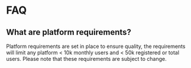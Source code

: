 # FAQ

## What are platform requirements?

Platform requirements are set in place to ensure quality, the requirements will limit any platform &lt; 10k monthly users and &lt; 50k registered or total users. Please note that these requirements are subject to change.